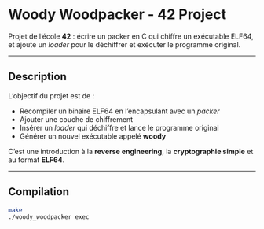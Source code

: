 # Woody Woodpacker - 42 Project

Projet de l’école **42** : écrire un packer en C qui chiffre un exécutable ELF64, et ajoute un *loader* pour le déchiffrer et exécuter le programme original.  

---

## Description

L’objectif du projet est de :
- Recompiler un binaire ELF64 en l’encapsulant avec un *packer*  
- Ajouter une couche de chiffrement
- Insérer un *loader* qui déchiffre et lance le programme original  
- Générer un nouvel exécutable appelé **woody**  

C’est une introduction à la **reverse engineering**, la **cryptographie simple** et au format **ELF64**.  

---

## Compilation

```bash
make
./woody_woodpacker exec

